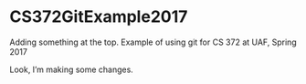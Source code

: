 # CS372GitExample2017
Adding something at the top.
Example of using git for CS 372 at UAF, Spring 2017

Look, I’m making some changes.
